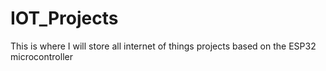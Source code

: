 # IOT_Projects
This is where I will store all internet of things projects based on the ESP32 microcontroller
